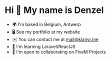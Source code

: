 # Hi 👋 My name is Denzel

- 🌍 I'm based in Belgium, Antwerp
- 🖥️ See my portfolio at my website
- ✉️ You can contact me at mail@kianvr.me
- 🧠 I'm learning Laravel/ReactJS
- 🤝 I'm open to collaborating on FiveM Projects

